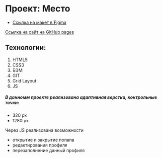 # Проект: Место

* [Ссылка на макет в Figma](https://www.figma.com/file/2cn9N9jSkmxD84oJik7xL7/JavaScript.-Sprint-4?node-id=0%3A1)

[Ссылка на сайт на GitHub pages](https://y-kate.github.io/mesto/)

## Технологии:
1. HTML5
2. CSS3
3. БЭМ
4. GIT
5. Grid Layout
6. JS

#####  В данномм проекте реализована адаптивная верстка, контрольные точки:
- 320 px
- 1280 px

Через JS реализована возможности
- открытие и закрытие попапа
- редактирования профиля
- перезаполнение данный профиля

